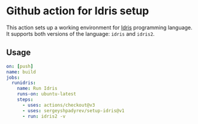 # Github action for Idris setup 

This action sets up a working environment for [Idris](https://www.idris-lang.org/) programming language. <br/>
It supports both versions of the language: `idris` and `idris2`.

## Usage
```yaml
on: [push]
name: build
jobs:
  runidris:
    name: Run Idris
    runs-on: ubuntu-latest
    steps:
      - uses: actions/checkout@v3
      - uses: sergeyshpadyrev/setup-idris@v1
      - run: idris2 -v
```
